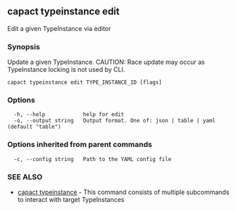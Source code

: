 ## capact typeinstance edit

Edit a given TypeInstance via editor

### Synopsis

Update a given TypeInstance.
CAUTION: Race update may occur as TypeInstance locking is not used by CLI.


```
capact typeinstance edit TYPE_INSTANCE_ID [flags]
```

### Options

```
  -h, --help            help for edit
  -o, --output string   Output format. One of: json | table | yaml (default "table")
```

### Options inherited from parent commands

```
  -c, --config string   Path to the YAML config file
```

### SEE ALSO

* [capact typeinstance](capact_typeinstance.md)	 - This command consists of multiple subcommands to interact with target TypeInstances

